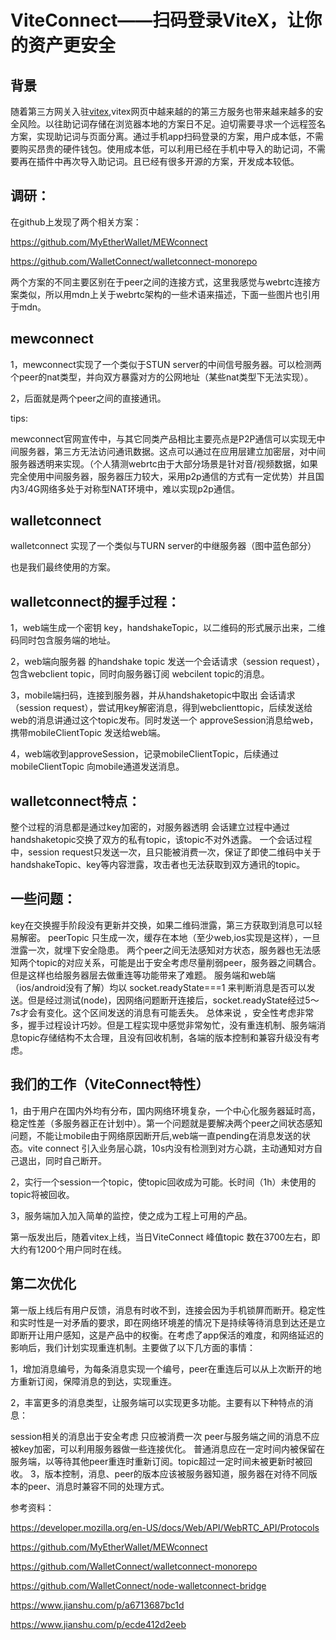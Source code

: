# ViteConnect——扫码登录ViteX，让你的资产更安全

## 背景
随着第三方网关入驻[vitex](https://x.vite.net/trade?symbol=VITE_BTC-000),vitex网页中越来越的的第三方服务也带来越来越多的安全风险。以往助记词存储在浏览器本地的方案日不足。迫切需要寻求一个远程签名方案，实现助记词与页面分离。通过手机app扫码登录的方案，用户成本低，不需要购买昂贵的硬件钱包。使用成本低，可以利用已经在手机中导入的助记词，不需要再在插件中再次导入助记词。且已经有很多开源的方案，开发成本较低。

## 调研：
在github上发现了两个相关方案：

https://github.com/MyEtherWallet/MEWconnect

https://github.com/WalletConnect/walletconnect-monorepo

两个方案的不同主要区别在于peer之间的连接方式，这里我感觉与webrtc连接方案类似，所以用mdn上关于webrtc架构的一些术语来描述，下面一些图片也引用于mdn。

## mewconnect
1，mewconnect实现了一个类似于STUN server的中间信号服务器。可以检测两个peer的nat类型，并向双方暴露对方的公网地址（某些nat类型下无法实现）。

2，后面就是两个peer之间的直接通讯。

tips:

mewconnect官网宣传中，与其它同类产品相比主要亮点是P2P通信可以实现无中间服务器，第三方无法访问通讯数据。这点可以通过在应用层建立加密层，对中间服务器透明来实现。（个人猜测webrtc由于大部分场景是针对音/视频数据，如果完全使用中间服务器，服务器压力较大，采用p2p通信的方式有一定优势）并且国内3/4G网络多处于对称型NAT环境中，难以实现p2p通信。



## walletconnect
walletconnect 实现了一个类似与TURN server的中继服务器（图中蓝色部分）



也是我们最终使用的方案。

## walletconnect的握手过程：
1，web端生成一个密钥 key，handshakeTopic，以二维码的形式展示出来，二维码同时包含服务端的地址。

2，web端向服务器 的handshake topic 发送一个会话请求（session request），包含webclient topic，同时向服务器订阅 webcilent topic的消息。

3，mobile端扫码，连接到服务器，并从handshaketopic中取出 会话请求（session request），尝试用key解密消息，得到webclienttopic，后续发送给web的消息讲通过这个topic发布。同时发送一个 approveSession消息给web，携带mobileClientTopic 发送给web端。

4，web端收到approveSession，记录mobileClientTopic，后续通过mobileClientTopic 向mobile通道发送消息。



## walletconnect特点：
整个过程的消息都是通过key加密的，对服务器透明
会话建立过程中通过handshaketopic交换了双方的私有topic，该topic不对外透露。
一个会话过程中，session request只发送一次，且只能被消费一次，保证了即使二维码中关于handshakeTopic、key等内容泄露，攻击者也无法获取到双方通讯的topic。
## 一些问题：
key在交换握手阶段没有更新并交换，如果二维码泄露，第三方获取到消息可以轻易解密。
peerTopic 只生成一次，缓存在本地（至少web,ios实现是这样），一旦泄露一次，就埋下安全隐患。
两个peer之间无法感知对方状态，服务器也无法感知两个topic的对应关系，可能是出于安全考虑尽量削弱peer，服务器之间耦合。但是这样也给服务器层去做重连等功能带来了难题。
服务端和web端（ios/android没有了解）均以 socket.readyState===1 来判断消息是否可以发送。但是经过测试(node)，因网络问题断开连接后，socket.readyState经过5～7s才会有变化。这个区间发送的消息有可能丢失。
总体来说 ，安全性考虑非常多，握手过程设计巧妙。但是工程实现中感觉非常匆忙，没有重连机制、服务端消息topic存储结构不太合理，且没有回收机制，各端的版本控制和兼容升级没有考虑。

## 我们的工作（ViteConnect特性）
1，由于用户在国内外均有分布，国内网络环境复杂，一个中心化服务器延时高，稳定性差（多服务器正在计划中）。第一个问题就是要解决两个peer之间状态感知问题，不能让mobile由于网络原因断开后,web端一直pending在消息发送的状态。vite connect 引入业务层心跳，10s内没有检测到对方心跳，主动通知对方自己退出，同时自己断开。

2，实行一个session一个topic，使topic回收成为可能。长时间（1h）未使用的topic将被回收。

3，服务端加入加入简单的监控，使之成为工程上可用的产品。

第一版发出后，随着vitex上线，当日ViteConnect 峰值topic 数在3700左右，即大约有1200个用户同时在线。

## 第二次优化
第一版上线后有用户反馈，消息有时收不到，连接会因为手机锁屏而断开。稳定性和实时性是一对矛盾的要求，即在网络环境差的情况下是持续等待消息到达还是立即断开让用户感知，这是产品中的权衡。在考虑了app保活的难度，和网络延迟的影响后，我们计划实现重连机制。主要做了以下几方面的事情：

1，增加消息编号，为每条消息实现一个编号，peer在重连后可以从上次断开的地方重新订阅，保障消息的到达，实现重连。

2，丰富更多的消息类型，让服务端可以实现更多功能。主要有以下种特点的消息：

session相关的消息出于安全考虑 只应被消费一次
peer与服务端之间的消息不应被key加密，可以利用服务器做一些连接优化。
普通消息应在一定时间内被保留在服务端，以等待其他peer重连时重新订阅。topic超过一定时间未被更新时被回收。
3，版本控制，消息、peer的版本应该被服务器知道，服务器在对待不同版本的peer、消息时兼容不同的处理方式。

参考资料：

https://developer.mozilla.org/en-US/docs/Web/API/WebRTC_API/Protocols

https://github.com/MyEtherWallet/MEWconnect

https://github.com/WalletConnect/walletconnect-monorepo

https://github.com/WalletConnect/node-walletconnect-bridge

https://www.jianshu.com/p/a6713687bc1d

https://www.jianshu.com/p/ecde412d2eeb
